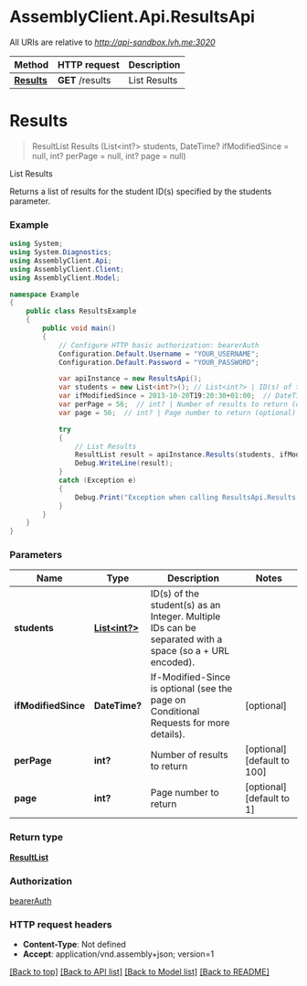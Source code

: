 # AssemblyClient.Api.ResultsApi

All URIs are relative to *http://api-sandbox.lvh.me:3020*

Method | HTTP request | Description
------------- | ------------- | -------------
[**Results**](ResultsApi.md#results) | **GET** /results | List Results


<a name="results"></a>
# **Results**
> ResultList Results (List<int?> students, DateTime? ifModifiedSince = null, int? perPage = null, int? page = null)

List Results

Returns a list of results for the student ID(s) specified by the students parameter.

### Example
```csharp
using System;
using System.Diagnostics;
using AssemblyClient.Api;
using AssemblyClient.Client;
using AssemblyClient.Model;

namespace Example
{
    public class ResultsExample
    {
        public void main()
        {
            // Configure HTTP basic authorization: bearerAuth
            Configuration.Default.Username = "YOUR_USERNAME";
            Configuration.Default.Password = "YOUR_PASSWORD";

            var apiInstance = new ResultsApi();
            var students = new List<int?>(); // List<int?> | ID(s) of the student(s) as an Integer. Multiple IDs can be separated with a space (so a + URL encoded).
            var ifModifiedSince = 2013-10-20T19:20:30+01:00;  // DateTime? | If-Modified-Since is optional (see the page on Conditional Requests for more details). (optional) 
            var perPage = 56;  // int? | Number of results to return (optional)  (default to 100)
            var page = 56;  // int? | Page number to return (optional)  (default to 1)

            try
            {
                // List Results
                ResultList result = apiInstance.Results(students, ifModifiedSince, perPage, page);
                Debug.WriteLine(result);
            }
            catch (Exception e)
            {
                Debug.Print("Exception when calling ResultsApi.Results: " + e.Message );
            }
        }
    }
}
```

### Parameters

Name | Type | Description  | Notes
------------- | ------------- | ------------- | -------------
 **students** | [**List&lt;int?&gt;**](int?.md)| ID(s) of the student(s) as an Integer. Multiple IDs can be separated with a space (so a + URL encoded). | 
 **ifModifiedSince** | **DateTime?**| If-Modified-Since is optional (see the page on Conditional Requests for more details). | [optional] 
 **perPage** | **int?**| Number of results to return | [optional] [default to 100]
 **page** | **int?**| Page number to return | [optional] [default to 1]

### Return type

[**ResultList**](ResultList.md)

### Authorization

[bearerAuth](../README.md#bearerAuth)

### HTTP request headers

 - **Content-Type**: Not defined
 - **Accept**: application/vnd.assembly+json; version=1

[[Back to top]](#) [[Back to API list]](../README.md#documentation-for-api-endpoints) [[Back to Model list]](../README.md#documentation-for-models) [[Back to README]](../README.md)

